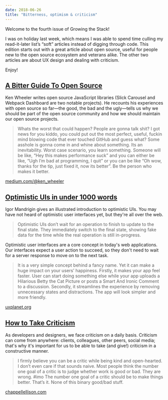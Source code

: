 ```yaml
---
date: 2018-06-26
title: "Bitterness, optimism & criticism"
---
```


Welcome to the fourth issue of Growing the Stack!

I was on holiday last week, which means I was able to spend time culling my read-it-later list’s “soft” articles instead of digging through code. This edition starts out with a great article about open source, useful for people new to the open source ecosystem and veterans alike. The other two articles are about UX design and dealing with criticism.

Enjoy!

## [A Bitter Guide To Open Source](https://medium.com/@ken_wheeler/a-bitter-guide-to-open-source-a8e3b6a3c1c4)

Ken Wheeler writes open source JavaScript libraries (Slick Carousel and Webpack Dashboard are two notable projects). He recounts his experiences with open source so far—the good, the bad and the ugly—tells us why we should be part of the open source community and how we should maintain our open source projects.

> Whats the worst that could happen? People are gonna talk shit? I got news for you kiddo, you could put out the most perfect, useful, fuckin mind blowing code that ever touched GitHub and guess what? Some asshole is gonna come in and whine about something. Its an inevitability. Worst case scenario, you learn something. Someone will be like, “Hey this makes performance suck” and you can either be like, “Ugh I’m bad at programming, I quit” or you can be like “Oh wow, thanks for the tip, just fixed it, now its better”. Be the person who makes it better.

[medium.com/@ken_wheeler](https://medium.com/@ken_wheeler/a-bitter-guide-to-open-source-a8e3b6a3c1c4)

## [Optimistic UIs in under 1000 words](https://uxplanet.org/optimistic-1000-34d9eefe4c05)

Igor Mandrigin gives an illustrated introduction to optimistic UIs. You may have not heard of optimistic user interfaces yet, but they're all over the web.

> Optimistic UIs don’t wait for an operation to finish to update to the final state. They immediately switch to the final state, showing fake data for the time while the real operation is still in-progress.

Optimistic user interfaces are a core concept in today's web applications. Our interfaces expect a user action to succeed, so they don't need to wait for a server response to move on to the next task.

> It is a very simple concept behind a fancy name. Yet it can make a huge impact on your users’ happiness.
> Firstly, it makes your app feel faster. User can start doing something else while your app uploads a Hilarious Betty the Cat Picture or posts a Smart And Ironic Comment to a discussion.
> Secondly, it streamlines the experience by removing unnecessary states and distractions. The app will look simpler and more friendly.

[uxplanet.org](https://uxplanet.org/optimistic-1000-34d9eefe4c05)

## [How to Take Criticism](http://chappellellison.com/giving-and-taking-criticism/)

As developers and designers, we face criticism on a daily basis. Criticism can come from anywhere: clients, colleagues, other peers, social media; that's why it's important for us to be able to take (and give!) criticism in a constructive manner.

> I firmly believe you can be a critic while being kind and open-hearted.
> I don’t even care if that sounds naive.
> Most people think the number one goal of a critic is to judge whether work is good or bad.
> They are wrong. \#imo
> The number one goal of a critic should be to make things better. That’s it. None of this binary good/bad stuff.

[chappellellison.com](http://chappellellison.com/giving-and-taking-criticism/)

